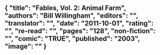 {
 "title": "Fables, Vol. 2: Animal Farm",
 "authors": "Bill Willingham",
 "editors": "",
 "translator": "",
 "date": "2011-10-01",
 "rating": "",
 "re-read": "",
 "pages": "128",
 "non-fiction": "",
 "comic": "TRUE",
 "published": "2003",
 "image": ""
}
---

